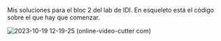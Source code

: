 Mis soluciones para el bloc 2 del lab de IDI. En esqueleto está el código sobre el que hay que comenzar.

![2023-10-19 12-19-25 (online-video-cutter com)](https://github.com/polopasi/IDI/assets/129793310/1126558d-1a9a-467e-8b48-95dc1e597cc9)



